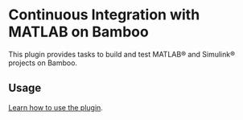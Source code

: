 # Continuous Integration with MATLAB on Bamboo
This plugin provides tasks to build and test MATLAB&reg; and Simulink&reg; projects on Bamboo.
## Usage
[Learn how to use the plugin](https://github.com/mathworks/matlab-bamboo-plugin/wiki/Continuous-Integration-with-MATLAB).
